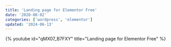 ```yaml
---
title: 'Landing page for Elementor Free'
date: '2020-08-02'
categories: ['wordpress', 'elementor']
updated: '2024-06-13'
---
```


{% youtube id="qMX07_B7FXY" title="Landing page for Elementor Free" %}
